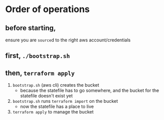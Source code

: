 # Order of operations

## before starting,

ensure you are `source`d to the right aws account/credentials

## first, `./bootstrap.sh`

## then, `terraform apply`

1. `bootstrap.sh` (aws cli) creates the bucket
    - because the statefile has to go somewhere, and the bucket for the statefile doesn't exist yet
2. `bootstrap.sh` runs `terraform import` on the bucket
    - now the statefile has a place to live
3. `terraform apply` to manage the bucket